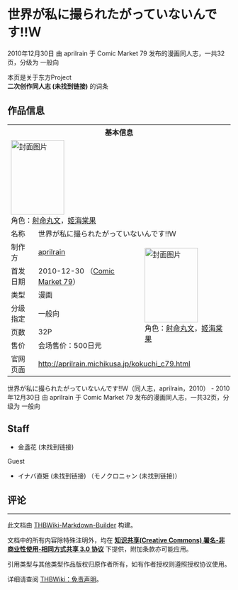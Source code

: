 # 世界が私に撮られたがっていないんです!!Ｗ

<!-- source html: G:\repos\THBWiki-Markdown-Builder\THBWikiMarkdown\Temp\main\3\39\ns0%3A%E4%B8%96%E7%95%8C%E3%81%8C%E7%A7%81%E3%81%AB%E6%92%AE%E3%82%89%E3%82%8C%E3%81%9F%E3%81%8C%E3%81%A3%E3%81%A6%E3%81%84%E3%81%AA%E3%81%84%E3%82%93%E3%81%A7%E3%81%99%21%21%EF%BC%B7.html -->

2010年12月30日 由 aprilrain 于 Comic Market 79 发布的漫画同人志，一共32页，分级为 一般向

本页是关于东方Project  
 **二次创作同人志 (未找到链接)** 的词条
## 作品信息

<table><tbody><tr><th colspan="3">基本信息</th></tr><tr><td class="cover-artwork-mobile" colspan="2"><a href="./文件-世界が私に撮られたがっていないんです!!Ｗ封面.png.md" class="image" title="封面图片"><img alt="封面图片" src="https://upload.thwiki.cc/thumb/5/59/%E4%B8%96%E7%95%8C%E3%81%8C%E7%A7%81%E3%81%AB%E6%92%AE%E3%82%89%E3%82%8C%E3%81%9F%E3%81%8C%E3%81%A3%E3%81%A6%E3%81%84%E3%81%AA%E3%81%84%E3%82%93%E3%81%A7%E3%81%99%21%21%EF%BC%B7%E5%B0%81%E9%9D%A2.png/120px-%E4%B8%96%E7%95%8C%E3%81%8C%E7%A7%81%E3%81%AB%E6%92%AE%E3%82%89%E3%82%8C%E3%81%9F%E3%81%8C%E3%81%A3%E3%81%A6%E3%81%84%E3%81%AA%E3%81%84%E3%82%93%E3%81%A7%E3%81%99%21%21%EF%BC%B7%E5%B0%81%E9%9D%A2.png" decoding="async" loading="lazy" width="120" height="168" srcset="https://upload.thwiki.cc/thumb/5/59/%E4%B8%96%E7%95%8C%E3%81%8C%E7%A7%81%E3%81%AB%E6%92%AE%E3%82%89%E3%82%8C%E3%81%9F%E3%81%8C%E3%81%A3%E3%81%A6%E3%81%84%E3%81%AA%E3%81%84%E3%82%93%E3%81%A7%E3%81%99%21%21%EF%BC%B7%E5%B0%81%E9%9D%A2.png/181px-%E4%B8%96%E7%95%8C%E3%81%8C%E7%A7%81%E3%81%AB%E6%92%AE%E3%82%89%E3%82%8C%E3%81%9F%E3%81%8C%E3%81%A3%E3%81%A6%E3%81%84%E3%81%AA%E3%81%84%E3%82%93%E3%81%A7%E3%81%99%21%21%EF%BC%B7%E5%B0%81%E9%9D%A2.png 1.5x, https://upload.thwiki.cc/thumb/5/59/%E4%B8%96%E7%95%8C%E3%81%8C%E7%A7%81%E3%81%AB%E6%92%AE%E3%82%89%E3%82%8C%E3%81%9F%E3%81%8C%E3%81%A3%E3%81%A6%E3%81%84%E3%81%AA%E3%81%84%E3%82%93%E3%81%A7%E3%81%99%21%21%EF%BC%B7%E5%B0%81%E9%9D%A2.png/241px-%E4%B8%96%E7%95%8C%E3%81%8C%E7%A7%81%E3%81%AB%E6%92%AE%E3%82%89%E3%82%8C%E3%81%9F%E3%81%8C%E3%81%A3%E3%81%A6%E3%81%84%E3%81%AA%E3%81%84%E3%82%93%E3%81%A7%E3%81%99%21%21%EF%BC%B7%E5%B0%81%E9%9D%A2.png 2x" data-file-width="538" data-file-height="750"></a><div class="cover-char">角色：<a href="./射命丸文.md" title="射命丸文">射命丸文</a>，<a href="./姬海棠果.md" title="姬海棠果">姬海棠果</a></div></td>
</tr><tr><td class="label">名称</td><td colspan="2"> 世界が私に撮られたがっていないんです!!Ｗ </td></tr><tr><td class="label">制作方</td><td><a href="./aprilrain.md" title="aprilrain">aprilrain</a></td><td class="cover-artwork" rowspan="6" style="min-width:168px;"><a href="./文件-世界が私に撮られたがっていないんです!!Ｗ封面.png.md" class="image" title="封面图片"><img alt="封面图片" src="https://upload.thwiki.cc/thumb/5/59/%E4%B8%96%E7%95%8C%E3%81%8C%E7%A7%81%E3%81%AB%E6%92%AE%E3%82%89%E3%82%8C%E3%81%9F%E3%81%8C%E3%81%A3%E3%81%A6%E3%81%84%E3%81%AA%E3%81%84%E3%82%93%E3%81%A7%E3%81%99%21%21%EF%BC%B7%E5%B0%81%E9%9D%A2.png/120px-%E4%B8%96%E7%95%8C%E3%81%8C%E7%A7%81%E3%81%AB%E6%92%AE%E3%82%89%E3%82%8C%E3%81%9F%E3%81%8C%E3%81%A3%E3%81%A6%E3%81%84%E3%81%AA%E3%81%84%E3%82%93%E3%81%A7%E3%81%99%21%21%EF%BC%B7%E5%B0%81%E9%9D%A2.png" decoding="async" loading="lazy" width="120" height="168" srcset="https://upload.thwiki.cc/thumb/5/59/%E4%B8%96%E7%95%8C%E3%81%8C%E7%A7%81%E3%81%AB%E6%92%AE%E3%82%89%E3%82%8C%E3%81%9F%E3%81%8C%E3%81%A3%E3%81%A6%E3%81%84%E3%81%AA%E3%81%84%E3%82%93%E3%81%A7%E3%81%99%21%21%EF%BC%B7%E5%B0%81%E9%9D%A2.png/181px-%E4%B8%96%E7%95%8C%E3%81%8C%E7%A7%81%E3%81%AB%E6%92%AE%E3%82%89%E3%82%8C%E3%81%9F%E3%81%8C%E3%81%A3%E3%81%A6%E3%81%84%E3%81%AA%E3%81%84%E3%82%93%E3%81%A7%E3%81%99%21%21%EF%BC%B7%E5%B0%81%E9%9D%A2.png 1.5x, https://upload.thwiki.cc/thumb/5/59/%E4%B8%96%E7%95%8C%E3%81%8C%E7%A7%81%E3%81%AB%E6%92%AE%E3%82%89%E3%82%8C%E3%81%9F%E3%81%8C%E3%81%A3%E3%81%A6%E3%81%84%E3%81%AA%E3%81%84%E3%82%93%E3%81%A7%E3%81%99%21%21%EF%BC%B7%E5%B0%81%E9%9D%A2.png/241px-%E4%B8%96%E7%95%8C%E3%81%8C%E7%A7%81%E3%81%AB%E6%92%AE%E3%82%89%E3%82%8C%E3%81%9F%E3%81%8C%E3%81%A3%E3%81%A6%E3%81%84%E3%81%AA%E3%81%84%E3%82%93%E3%81%A7%E3%81%99%21%21%EF%BC%B7%E5%B0%81%E9%9D%A2.png 2x" data-file-width="538" data-file-height="750"></a><div class="cover-char">角色：<a href="./射命丸文.md" title="射命丸文">射命丸文</a>，<a href="./姬海棠果.md" title="姬海棠果">姬海棠果</a></div></td>
</tr><tr><td class="label">首发日期</td><td>2010-12-30&#160;（<a href="/展会作品列表?e=Comic+Market%2379">Comic Market 79</a>）</td></tr><tr><td class="label">类型</td><td>漫画</td></tr><tr><td class="label">分级指定</td><td>一般向</td></tr><tr><td class="label">页数</td><td>32P</td></tr><tr><td class="label">售价</td><td>会场售价：500日元</td></tr>
<tr><td class="label">官网页面</td><td colspan="2"><a rel="nofollow" class="external free" href="http://aprilrain.michikusa.jp/kokuchi_c79.html">http://aprilrain.michikusa.jp/kokuchi_c79.html</a></td></tr></tbody></table>

世界が私に撮られたがっていないんです!!Ｗ（同人志，aprilrain，2010） - 2010年12月30日 由 aprilrain 于 Comic Market 79 发布的漫画同人志，一共32页，分级为 一般向
## Staff
- 金盞花 (未找到链接)

Guest

- イナバ直姫 (未找到链接) （モノクロニャン (未找到链接)）

## 评论




---

此文档由 [THBWiki-Markdown-Builder](https://github.com/Delsin-Yu/THBWiki-Markdown-Builder) 构建。

文档中的所有内容除特殊注明外，均在 [**知识共享(Creative Commons) 署名-非商业性使用-相同方式共享 3.0 协议**](https://creativecommons.org/licenses/by-sa/3.0/deed.zh-hans) 下提供，附加条款亦可能应用。

引用类型与其他类型作品版权归原作者所有，如有作者授权则遵照授权协议使用。

详细请查阅 [THBWiki：免责声明](https://thbwiki.cc/THBWiki:%E5%85%8D%E8%B4%A3%E5%A3%B0%E6%98%8E)。

